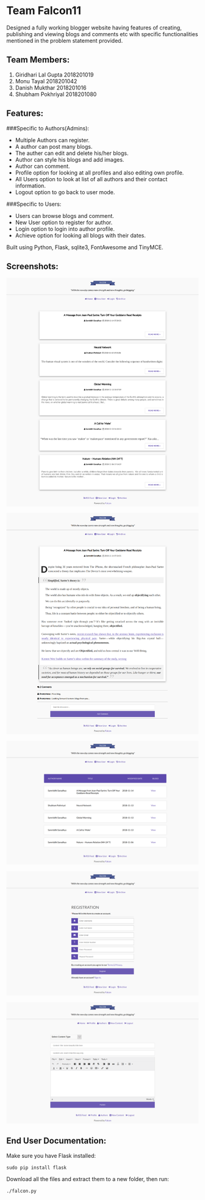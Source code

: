# Team Falcon11

Designed a fully working blogger website having features of creating, publishing and viewing blogs and comments etc with specific functionalities mentioned in the problem statement provided.

## Team Members:

1) Giridhari Lal Gupta 		2018201019
2) Monu Tayal			2018201042
3) Danish Mukthar		2018201016
4) Shubham Pokhriyal		2018201080

## Features:

###Specific to Authors(Admins):

* Multiple Authors can register.
* A author can post many blogs.
* The auther can edit and delete his/her blogs.
* Author can style his blogs and add images.
* Author can comment.
* Profile option for looking at all profiles and also editing own profile.
* All Users option to look at list of all authors and their contact information.
* Logout option to go back to user mode.

###Specific to Users:

* Users can browse blogs and comment.
* New User option to register for author.
* Login option to login into author profile.
* Achieve option for looking all blogs with their dates.

Built using Python, Flask, sqlite3, FontAwesome and TinyMCE.

## Screenshots:

![Screenshot 0](https://github.com/girdhari9/Falcon/blob/master/static/Screenshot/screencapture-0-0-0-0-5000-2018-11-14-16_35_03.png)

![Screenshot 1](https://github.com/girdhari9/Falcon/blob/master/static/Screenshot/screencapture-0-0-0-0-5000-post-A-Message-from-Jean-Paul-Sartre-Turn-Off-Your-Goddamn-Read-Receipts-2018-11-14-16_38_04.png)

![Screenshot 2](https://github.com/girdhari9/Falcon/blob/master/static/Screenshot/screencapture-0-0-0-0-5000-archive-2018-11-14-16_35_47.png)

![Screenshot 3](https://github.com/girdhari9/Falcon/blob/master/static/Screenshot/screencapture-0-0-0-0-5000-register-2018-11-14-16_38_23.png)

![Screenshot 4](https://github.com/girdhari9/Falcon/blob/master/static/Screenshot/screencapture-0-0-0-0-5000-publish-2018-11-14-16_39_27.png)

## End User Documentation:

Make sure you have Flask installed:

    sudo pip install flask

Download all the files and extract them to a new folder, then run:

    ./falcon.py